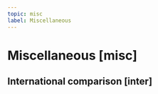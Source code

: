 ```yaml
---
topic: misc
label: Miscellaneous
---
```


# Miscellaneous [misc]


## International comparison [inter]


